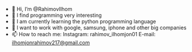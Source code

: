 - 👋 Hi, I’m @RahimovIlhom
- 👀 I find programming very interesting
- 🌱 I am currently learning the python programming language
- 💞️ I want to work with google, samsung, iphone and other big companies
- 📫 How to reach me: 
Instagram: rahimov_ilhomjon01
E-mail: ilhomjonrahimov217@gmail.com

<!---
RahimovIlhom/RahimovIlhom is a ✨ special ✨ repository because its `README.md` (this file) appears on your GitHub profile.
You can click the Preview link to take a look at your changes.
--->
